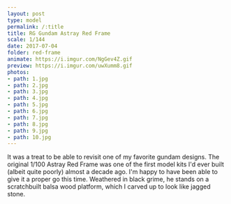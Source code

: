 ```yaml
---
layout: post
type: model
permalink: /:title
title: RG Gundam Astray Red Frame
scale: 1/144 
date: 2017-07-04
folder: red-frame
animate: https://i.imgur.com/NgGev4Z.gif
preview: https://i.imgur.com/uwXumm8.gif
photos:
- path: 1.jpg
- path: 2.jpg
- path: 3.jpg
- path: 4.jpg
- path: 5.jpg
- path: 6.jpg
- path: 7.jpg
- path: 8.jpg
- path: 9.jpg
- path: 10.jpg												
---
```


It was a treat to be able to revisit one of my favorite gundam designs. The original 1/100 Astray Red Frame was one of the first model kits I'd ever built (albeit quite poorly) almost a decade ago. I'm happy to have been able to give it a proper go this time. Weathered in black grime, he stands on a scratchbuilt balsa wood platform, which I carved up to look like jagged stone.